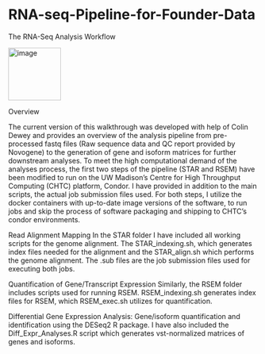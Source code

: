 # RNA-seq-Pipeline-for-Founder-Data

The RNA-Seq Analysis Workflow

<img width="106" alt="image" src="https://github.com/charlesopara/RNA-seq-Pipeline-for-Founder-Data/assets/155677132/75818ea8-07e2-4d14-b1e7-158c737852d2">

Overview

The current version of this walkthrough was developed with help of Colin Dewey and provides an overview of the analysis pipeline from pre-processed fastq files (Raw sequence data and QC report provided by Novogene) to the generation of gene and isoform matrices for further downstream analyses. 
To meet the high computational demand of the analyses process, the first two steps of the pipeline (STAR and RSEM) have been modified to run on the UW Madison’s Centre for High Throughput Computing (CHTC) platform, Condor. 
I have provided in addition to the main scripts, the actual job submission files used. For both steps, I utilize the docker containers with up-to-date image versions of the software, to run jobs and skip the process of software packaging and shipping to CHTC’s condor environments.

Read Alignment Mapping 
In the STAR folder I have included all working scripts for the genome alignment. The STAR_indexing.sh, which generates index files needed for the alignment and the STAR_align.sh which performs the genome alignment. The .sub files are the job submission files used for executing both jobs.

Quantification of Gene/Transcript Expression
Similarly, the RSEM folder includes scripts used for running RSEM. RSEM_indexing.sh generates index files for RSEM, which  RSEM_exec.sh utilizes for quantification.

Differential Gene Expression Analysis: 
Gene/isoform quantification and identification using the DESeq2 R package. I have also included the Diff_Expr_Analyses.R script which generates vst-normalized matrices of genes and isoforms. 


